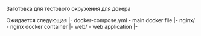 Заготовка для тестового окружения для  докера

Ожидается следующая 
|- docker-compose.yml - main docker file
|- nginx/ - nginx docker container
|- web/ - web application
|- 
